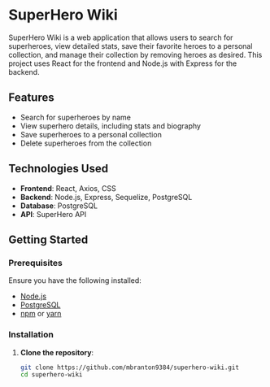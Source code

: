 # SuperHero Wiki

SuperHero Wiki is a web application that allows users to search for superheroes, view detailed stats, save their favorite heroes to a personal collection, and manage their collection by removing heroes as desired. This project uses React for the frontend and Node.js with Express for the backend.

## Features

- Search for superheroes by name
- View superhero details, including stats and biography
- Save superheroes to a personal collection
- Delete superheroes from the collection

## Technologies Used

- **Frontend**: React, Axios, CSS
- **Backend**: Node.js, Express, Sequelize, PostgreSQL
- **Database**: PostgreSQL
- **API**: SuperHero API

## Getting Started

### Prerequisites

Ensure you have the following installed:

- [Node.js](https://nodejs.org/)
- [PostgreSQL](https://www.postgresql.org/)
- [npm](https://www.npmjs.com/) or [yarn](https://yarnpkg.com/)

### Installation

1. **Clone the repository**:

   ```bash
   git clone https://github.com/mbranton9384/superhero-wiki.git
   cd superhero-wiki

